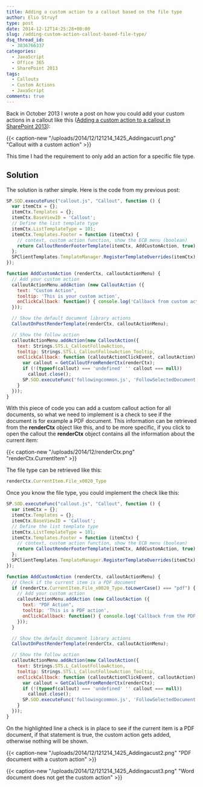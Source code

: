 ```yaml
---
title: Adding a custom action to a callout based on the file type
author: Elio Struyf
type: post
date: 2014-12-12T14:25:28+00:00
slug: /adding-custom-action-callout-based-file-type/
dsq_thread_id:
  - 3836766337
categories:
  - JavaScript
  - Office 365
  - SharePoint 2013
tags:
  - Callouts
  - Custom Actions
  - JavaScript
comments: true
---
```


Back in October 2013 I wrote a post on how you could add your custom actions in a callout like this ([Adding a custom action to a callout in SharePoint 2013](https://www.eliostruyf.com/adding-a-custom-action-to-a-callout-in-sharepoint-2013/ "https://www.eliostruyf.com/adding-a-custom-action-to-a-callout-in-sharepoint-2013/")):

{{< caption-new "/uploads/2014/12/121214_1425_Addingacust1.png" "Callout with a custom action" >}}

This time I had the requirement to only add an action for a specific file type.

## Solution

The solution is rather simple. Here is the code from my previous post:

```JavaScript
SP.SOD.executeFunc("callout.js", "Callout", function () {
  var itemCtx = {};
  itemCtx.Templates = {};
  itemCtx.BaseViewID = 'Callout';
  // Define the list template type
  itemCtx.ListTemplateType = 101;
  itemCtx.Templates.Footer = function (itemCtx) {
    // context, custom action function, show the ECB menu (boolean)
    return CalloutRenderFooterTemplate(itemCtx, AddCustomAction, true);
  };
  SPClientTemplates.TemplateManager.RegisterTemplateOverrides(itemCtx);
});

function AddCustomAction (renderCtx, calloutActionMenu) {  
  // Add your custom action
  calloutActionMenu.addAction (new CalloutAction ({
    text: "Custom Action",
    tooltip: 'This is your custom action',
    onClickCallback: function() { console.log('Callback from custom action'); }
  }));

  // Show the default document library actions
  CalloutOnPostRenderTemplate(renderCtx, calloutActionMenu);

  // Show the follow action
  calloutActionMenu.addAction(new CalloutAction({
    text: Strings.STS.L_CalloutFollowAction,
    tooltip: Strings.STS.L_CalloutFollowAction_Tooltip,
    onClickCallback: function (calloutActionClickEvent, calloutAction) {
      var callout = GetCalloutFromRenderCtx(renderCtx);
      if (!(typeof(callout) === 'undefined' '' callout === null))
        callout.close();
      SP.SOD.executeFunc('followingcommon.js', 'FollowSelectedDocument', function() { FollowSelectedDocument(renderCtx); });
    }
  }));
}
```

With this piece of code you can add a custom callout action for all documents, so what we need to implement is a check to see if the document is for example a PDF document. This information can be retrieved from the **renderCtx** object like this, and to be more specific, if you click to open the callout the **renderCtx** object contains all the information about the current item:

{{< caption-new "/uploads/2014/12/renderCtx.png" "renderCtx.CurrentItem" >}}

The file type can be retrieved like this:

```JavaScript
renderCtx.CurrentItem.File_x0020_Type
```

Once you know the file type, you could implement the check like this:

```JavaScript
SP.SOD.executeFunc("callout.js", "Callout", function () {
  var itemCtx = {};
  itemCtx.Templates = {};
  itemCtx.BaseViewID = 'Callout';
  // Define the list template type
  itemCtx.ListTemplateType = 101;
  itemCtx.Templates.Footer = function (itemCtx) {
    // context, custom action function, show the ECB menu (boolean)
    return CalloutRenderFooterTemplate(itemCtx, AddCustomAction, true);
  };
  SPClientTemplates.TemplateManager.RegisterTemplateOverrides(itemCtx);
});

function AddCustomAction (renderCtx, calloutActionMenu) { 
  // Check if the current item is a PDF document
  if (renderCtx.CurrentItem.File_x0020_Type.toLowerCase() === "pdf") {
    // Add your custom action
    calloutActionMenu.addAction (new CalloutAction ({
      text: "PDF Action",
      tooltip: 'This is a PDF action',
      onClickCallback: function() { console.log('Callback from the PDF action'); }
    }));
  }

  // Show the default document library actions
  CalloutOnPostRenderTemplate(renderCtx, calloutActionMenu);

  // Show the follow action
  calloutActionMenu.addAction(new CalloutAction({
    text: Strings.STS.L_CalloutFollowAction,
    tooltip: Strings.STS.L_CalloutFollowAction_Tooltip,
    onClickCallback: function (calloutActionClickEvent, calloutAction) {
      var callout = GetCalloutFromRenderCtx(renderCtx);
      if (!(typeof(callout) === 'undefined' '' callout === null))
        callout.close();
      SP.SOD.executeFunc('followingcommon.js', 'FollowSelectedDocument', function() { FollowSelectedDocument(renderCtx); });
    }
  }));
}
```

On the highlighted line a check is in place to see if the current item is a PDF document, if that statement is true, the custom action gets added, otherwise nothing will be shown.

{{< caption-new "/uploads/2014/12/121214_1425_Addingacust2.png" "PDF document with a custom action" >}}

{{< caption-new "/uploads/2014/12/121214_1425_Addingacust3.png" "Word document does not get the custom action" >}}